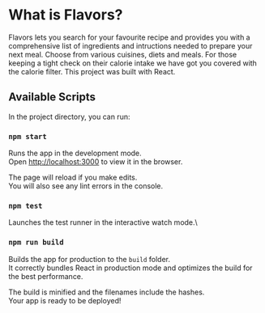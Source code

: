 # What is Flavors?

Flavors lets you search for your favourite recipe and provides you with a comprehensive list of ingredients and intructions needed to prepare your next meal. 
Choose from various cuisines, diets and meals. For those keeping a tight check on their calorie intake we have got you covered with the calorie filter. 
This project was built with React.

## Available Scripts

In the project directory, you can run:

### `npm start`

Runs the app in the development mode.\
Open [http://localhost:3000](http://localhost:3000) to view it in the browser.

The page will reload if you make edits.\
You will also see any lint errors in the console.

### `npm test`

Launches the test runner in the interactive watch mode.\

### `npm run build`

Builds the app for production to the `build` folder.\
It correctly bundles React in production mode and optimizes the build for the best performance.

The build is minified and the filenames include the hashes.\
Your app is ready to be deployed!

